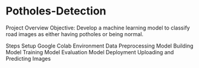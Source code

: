 # Potholes-Detection
Project Overview
Objective: Develop a machine learning model to classify road images as either having potholes or being normal.

Steps
Setup Google Colab Environment
Data Preprocessing
Model Building
Model Training
Model Evaluation
Model Deployment
Uploading and Predicting Images
